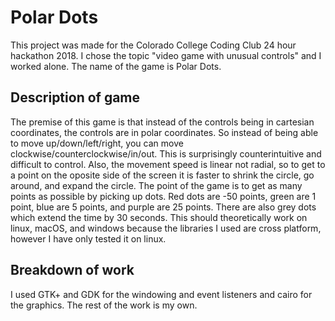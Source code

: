 # Polar Dots
This project was made for the Colorado College Coding Club 24 hour hackathon 2018. I chose the topic "video game with unusual controls" and I worked alone. The name of the game is Polar Dots.

## Description of game
The premise of this game is that instead of the controls being in cartesian coordinates, the controls are in polar coordinates. So instead of being able to move up/down/left/right, you can move clockwise/counterclockwise/in/out. This is surprisingly counterintuitive and difficult to control. Also, the movement speed is linear not radial, so to get to a point on the oposite side of the screen it is faster to shrink the circle, go around, and expand the circle. The point of the game is to get as many points as possible by picking up dots. Red dots are -50 points, green are 1 point, blue are 5 points, and purple are 25 points. There are also grey dots which extend the time by 30 seconds. This should theoretically work on linux, macOS, and windows because the libraries I used are cross platform, however I have only tested it on linux.

## Breakdown of work
I used GTK+ and GDK for the windowing and event listeners and cairo for the graphics. The rest of the work is my own.
